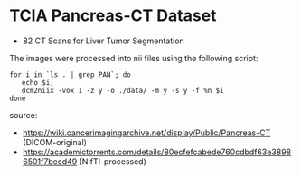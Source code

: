 # TCIA Pancreas-CT Dataset
* 82 CT Scans for Liver Tumor Segmentation

The images were processed into nii files using the following script:
```
for i in `ls . | grep PAN`; do 
   echo $i; 
   dcm2niix -vox 1 -z y -o ./data/ -m y -s y -f %n $i
done
```

source:
* https://wiki.cancerimagingarchive.net/display/Public/Pancreas-CT (DICOM-original)
* https://academictorrents.com/details/80ecfefcabede760cdbdf63e38986501f7becd49 (NIfTI-processed)
